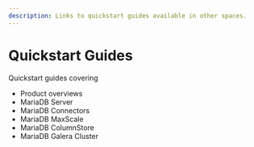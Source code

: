 ```yaml
---
description: Links to quickstart guides available in other spaces.
---
```


# Quickstart Guides

Quickstart guides covering

* Product overviews
* MariaDB Server
* MariaDB Connectors
* MariaDB MaxScale
* MariaDB ColumnStore
* MariaDB Galera Cluster


